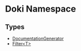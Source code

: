 # Doki Namespace

## Types

- [DocumentationGenerator](Doki.DocumentationGenerator.md)
- [Filter&lt;T&gt;](Doki.Filter_1.md)


